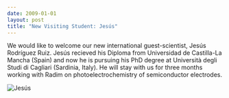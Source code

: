 ```yaml
---
date: 2009-01-01
layout: post
title: "New Visiting Student: Jesús"
---
```


We would like to welcome our new international guest-scientist, Jesús Rodríguez Ruiz. 
Jesús recieved his Diploma from Universidad de Castilla-La Mancha (Spain) and now he is pursuing his PhD degree at Università degli Studi di Cagliari (Sardinia, Italy). 
He will stay with us for three months working with Radim on photoelectrochemistry of semiconductor electrodes.

![Jesús](img/Jesus_web.jpg)